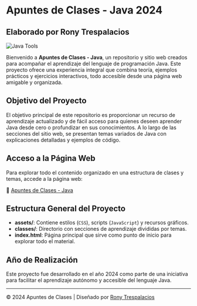 # Apuntes de Clases - Java 2024

## Elaborado por Rony Trespalacios

![Java Tools](https://www.jrebel.com/sites/default/files/image/2020-05/image-blog-revel-top-java-tools.jpg)

Bienvenido a **Apuntes de Clases - Java**, un repositorio y sitio web creados para acompañar el aprendizaje del lenguaje de programación Java. Este proyecto ofrece una experiencia integral que combina teoría, ejemplos prácticos y ejercicios interactivos, todo accesible desde una página web amigable y organizada.

## Objetivo del Proyecto

El objetivo principal de este repositorio es proporcionar un recurso de aprendizaje actualizado y de fácil acceso para quienes deseen aprender Java desde cero o profundizar en sus conocimientos. A lo largo de las secciones del sitio web, se presentan temas variados de Java con explicaciones detalladas y ejemplos de código.

## Acceso a la Página Web

Para explorar todo el contenido organizado en una estructura de clases y temas, accede a la página web:

🔗 <a href="https://ronytrespalacios.github.io/Aprendiendo-Java/" target="_blank">Apuntes de Clases - Java</a>

## Estructura General del Proyecto

- **assets/**: Contiene estilos (`CSS`), scripts (`JavaScript`) y recursos gráficos.
- **classes/**: Directorio con secciones de aprendizaje divididas por temas.
- **index.html**: Página principal que sirve como punto de inicio para explorar todo el material.

## Año de Realización

Este proyecto fue desarrollado en el año 2024 como parte de una iniciativa para facilitar el aprendizaje autónomo y accesible del lenguaje Java.

---

&copy; 2024 Apuntes de Clases | Diseñado por <a href="https://www.linkedin.com/in/rony-trespalacios/" target="_blank">Rony Trespalacios</a>
